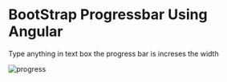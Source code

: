 # BootStrap Progressbar Using Angular 
Type anything in text box 
the progress bar is increses the width

![progress](https://cloud.githubusercontent.com/assets/27944371/25332714/237d8e32-2905-11e7-8d0d-fc89a7594a7a.PNG)
